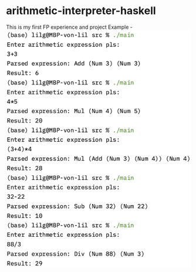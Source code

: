# arithmetic-interpreter-haskell
This is my first FP experience and project
Example - ![example](example.png)
